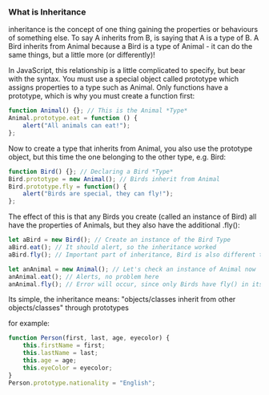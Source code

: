 ### What is Inheritance

inheritance is the concept of one thing gaining the properties or behaviours of something else. To say A inherits from B, is saying that A is a type of B. A Bird inherits from Animal because a Bird is a type of Animal - it can do the same things, but a little more (or differently)!

In JavaScript, this relationship is a little complicated to specify, but bear with the syntax. You must use a special object called prototype which assigns properties to a type such as Animal. Only functions have a prototype, which is why you must create a function first:

```js
function Animal() {}; // This is the Animal *Type*
Animal.prototype.eat = function () {
    alert("All animals can eat!");
};
```

Now to create a type that inherits from Animal, you also use the prototype object, but this time the one belonging to the other type, e.g. Bird:
```js
function Bird() {}; // Declaring a Bird *Type*
Bird.prototype = new Animal(); // Birds inherit from Animal
Bird.prototype.fly = function() {
    alert("Birds are special, they can fly!");
};
```
The effect of this is that any Birds you create (called an instance of Bird) all have the properties of Animals, but they also have the additional .fly():

```js
let aBird = new Bird(); // Create an instance of the Bird Type
aBird.eat(); // It should alert, so the inheritance worked
aBird.fly(); // Important part of inheritance, Bird is also different to Animal

let anAnimal = new Animal(); // Let's check an instance of Animal now
anAnimal.eat(); // Alerts, no problem here
anAnimal.fly(); // Error will occur, since only Birds have fly() in its prototype
```

Its simple, the inheritance means: "objects/classes inherit from other objects/classes" through prototypes

for example:
```js
function Person(first, last, age, eyecolor) {
    this.firstName = first;
    this.lastName = last;
    this.age = age;
    this.eyeColor = eyecolor;
}
Person.prototype.nationality = "English";
```